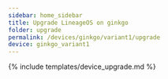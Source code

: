```yaml
---
sidebar: home_sidebar
title: Upgrade LineageOS on ginkgo
folder: upgrade
permalink: /devices/ginkgo/variant1/upgrade
device: ginkgo_variant1
---
```

{% include templates/device_upgrade.md %}
